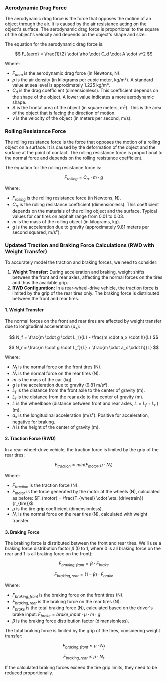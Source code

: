 
### Aerodynamic Drag Force

The aerodynamic drag force is the force that opposes the motion of an object through the air. It is caused by the air resistance acting on the object's surface. The aerodynamic drag force is proportional to the square of the object's velocity and depends on the object's shape and size.

The equation for the aerodynamic drag force is:

$$
F_{aero} = \frac{1}{2} \cdot \rho \cdot C_d \cdot A \cdot v^2
$$

Where:

*   $F_{aero}$ is the aerodynamic drag force (in Newtons, N).
*   $\rho$ is the air density (in kilograms per cubic meter, kg/m³).  A standard value at sea level is approximately 1.225 kg/m³.
*   $C_d$ is the drag coefficient (dimensionless). This coefficient depends on the shape of the object. A lower value indicates a more aerodynamic shape.
*   $A$ is the frontal area of the object (in square meters, m²). This is the area of the object that is facing the direction of motion.
*   $v$ is the velocity of the object (in meters per second, m/s).


### Rolling Resistance Force

The rolling resistance force is the force that opposes the motion of a rolling object on a surface. It is caused by the deformation of the object and the surface at the point of contact. The rolling resistance force is proportional to the normal force and depends on the rolling resistance coefficient.

The equation for the rolling resistance force is:

$$
F_{rolling} = C_{rr} \cdot m \cdot g
$$

Where:

*   $F_{rolling}$ is the rolling resistance force (in Newtons, N).
*   $C_{rr}$ is the rolling resistance coefficient (dimensionless). This coefficient depends on the materials of the rolling object and the surface. Typical values for car tires on asphalt range from 0.01 to 0.03.
*   $m$ is the mass of the rolling object (in kilograms, kg).
*   $g$ is the acceleration due to gravity (approximately 9.81 meters per second squared, m/s²).




### Updated Traction and Braking Force Calculations (RWD with Weight Transfer)

To accurately model the traction and braking forces, we need to consider:

1.  **Weight Transfer:** During acceleration and braking, weight shifts between the front and rear axles, affecting the normal forces on the tires and thus the available grip.
2.  **RWD Configuration:** In a rear-wheel-drive vehicle, the traction force is limited by the grip of the rear tires only. The braking force is distributed between the front and rear tires.

#### 1. Weight Transfer

The normal forces on the front and rear tires are affected by weight transfer due to longitudinal acceleration ($a_x$):

$$
N_f = \frac{m \cdot g \cdot L_r}{L} - \frac{m \cdot a_x \cdot h}{L}
$$

$$
N_r = \frac{m \cdot g \cdot L_f}{L} + \frac{m \cdot a_x \cdot h}{L}
$$

Where:

*   $N_f$ is the normal force on the front tires (N).
*   $N_r$ is the normal force on the rear tires (N).
*   $m$ is the mass of the car (kg).
*   $g$ is the acceleration due to gravity (9.81 m/s²).
*   $L_f$ is the distance from the front axle to the center of gravity (m).
*   $L_r$ is the distance from the rear axle to the center of gravity (m).
*   $L$ is the wheelbase (distance between front and rear axles, $L = L_f + L_r$ ) (m).
*   $a_x$ is the longitudinal acceleration (m/s²).  Positive for acceleration, negative for braking.
*   $h$ is the height of the center of gravity (m).

#### 2. Traction Force (RWD)

In a rear-wheel-drive vehicle, the traction force is limited by the grip of the rear tires:

$$
F_{traction} = min(F_{motor}, \mu \cdot N_r)
$$

Where:

*   $F_{traction}$ is the traction force (N).
*   $F_{motor}$ is the force generated by the motor at the wheels (N), calculated as before: $F_{motor} = \frac{T_{wheel} \cdot \eta_{drivetrain}}{r_{tire}}$
*   $\mu$ is the tire grip coefficient (dimensionless).
*   $N_r$ is the normal force on the rear tires (N), calculated with weight transfer.

#### 3. Braking Force

The braking force is distributed between the front and rear tires. We'll use a braking force distribution factor $\beta$ (0 to 1, where 0 is all braking force on the rear and 1 is all braking force on the front):

$$
F_{braking, front} = \beta \cdot F_{brake}
$$

$$
F_{braking, rear} = (1 - \beta) \cdot F_{brake}
$$

Where:

*   $F_{braking, front}$ is the braking force on the front tires (N).
*   $F_{braking, rear}$ is the braking force on the rear tires (N).
*   $F_{brake}$ is the total braking force (N), calculated based on the driver's brake input: $F_{brake} = brake\_input \cdot \mu \cdot m \cdot g$
*   $\beta$ is the braking force distribution factor (dimensionless).

The total braking force is limited by the grip of the tires, considering weight transfer:

$$
F_{braking, front} \le \mu \cdot N_f
$$

$$
F_{braking, rear} \le \mu \cdot N_r
$$

If the calculated braking forces exceed the tire grip limits, they need to be reduced proportionally.

